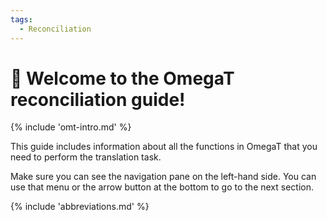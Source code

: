 ```yaml
---
tags:
  - Reconciliation
---
```


<style>
a.md-footer__link--prev[aria-label^="Previous:"],
.md-nav__icon
{
  display: none !important;
}
</style>

<!-- # Translation -->

# 👋 Welcome to the OmegaT reconciliation guide!

<!-- section: omegat intro -->
{% include 'omt-intro.md' %}

This guide includes information about all the functions in OmegaT that you need to perform the translation task. 

Make sure you can see the navigation pane on the left-hand side. You can use that menu or the arrow button at the bottom to go to the next section.

{% include 'abbreviations.md' %}
